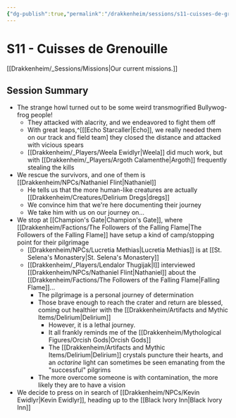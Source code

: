 ```yaml
---
{"dg-publish":true,"permalink":"/drakkenheim/sessions/s11-cuisses-de-grenouille/","tags":["gardenEntry"]}
---
```



# S11 - Cuisses de Grenouille
[[Drakkenheim/_Sessions/Missions\|Our current missions.]]

## Session Summary
- The strange howl turned out to be some weird transmogrified Bullywog-frog people!
	- They attacked with alacrity, and we endeavored to fight them off
	- With great leaps,^[[[Echo Starcaller\|Echo]], we really needed them on our track and field team] they closed the distance and attacked with vicious spears
	- [[Drakkenheim/_Players/Weela Ewidlyr\|Weela]] did much work, but with [[Drakkenheim/_Players/Argoth Calamenthe\|Argoth]] frequently stealing the kills
- We rescue the survivors, and one of them is [[Drakkenheim/NPCs/Nathaniel Flint\|Nathaniel]]
	- He tells us that the more human-like creatures are actually [[Drakkenheim/Creatures/Delirium Dregs\|dregs]]
	- We convince him that we're here documenting their journey
	- We take him with us on our journey on...
- We stop at [[Champion's Gate\|Champion's Gate]], where [[Drakkenheim/Factions/The Followers of the Falling Flame\|The Followers of the Falling Flame]] have setup a kind of camp/stopping point for their pilgrimage
	- [[Drakkenheim/NPCs/Lucretia Methias\|Lucretia Methias]] is at [[St. Selena's Monastery\|St. Selena's Monastery]]
	- [[Drakkenheim/_Players/Lendalor Thugijak\|I]] interviewed [[Drakkenheim/NPCs/Nathaniel Flint\|Nathaniel]] about the [[Drakkenheim/Factions/The Followers of the Falling Flame\|Falling Flame]]...
		- The pilgrimage is a personal journey of determination
		- Those brave enough to reach the crater and return are blessed, coming out healthier with the [[Drakkenheim/Artifacts and Mythic Items/Delirium\|Delirium]]
			- However, it is a lethal journey.
			- It all frankly reminds me of the [[Drakkenheim/Mythological Figures/Orcish Gods\|Orcish Gods]]
			- The [[Drakkenheim/Artifacts and Mythic Items/Delirium\|Delirium]] crystals puncture their hearts, and an *octarine* light can sometimes be seen emanating from the "successful" pilgrims
		- The more overcome someone is with contamination, the more likely they are to have a vision
- We decide to press on in search of [[Drakkenheim/NPCs/Kevin Ewidlyr\|Kevin Ewidlyr]], heading up to the [[Black Ivory Inn\|Black Ivory Inn]]